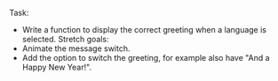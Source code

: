 Task: 
- Write a function to display the correct greeting when a language is selected.
Stretch goals:
- Animate the message switch.
- Add the option to switch the greeting, for example also have "And a Happy New Year!".
